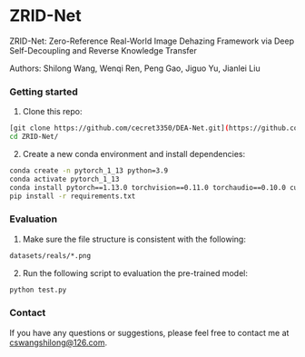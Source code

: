 # ZRID-Net
ZRID-Net: Zero-Reference Real-World Image  Dehazing Framework via Deep Self-Decoupling and  Reverse Knowledge Transfer

Authors: Shilong Wang, Wenqi Ren, Peng Gao, Jiguo Yu, Jianlei Liu

### Getting started

1. Clone this repo:
```bash
[git clone https://github.com/cecret3350/DEA-Net.git](https://github.com/wsl666/ZRID-Net.git)
cd ZRID-Net/
```
2. Create a new conda environment and install dependencies:
```bash
conda create -n pytorch_1_13 python=3.9
conda activate pytorch_1_13
conda install pytorch==1.13.0 torchvision==0.11.0 torchaudio==0.10.0 cudatoolkit=11.3 -c pytorch -c conda-forge
pip install -r requirements.txt
```

### Evaluation

1. Make sure the file structure is consistent with the following:
```bash
datasets/reals/*.png
```
2. Run the following script to evaluation the pre-trained model:

```bash
python test.py
```

### Contact
If you have any questions or suggestions, please feel free to contact me at cswangshilong@126.com.


